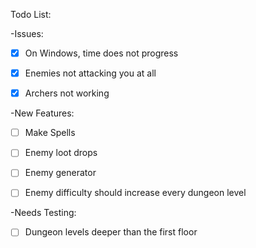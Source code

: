 Todo List:

-Issues:
- [x] On Windows, time does not progress
- [x] Enemies not attacking you at all
- [x] Archers not working


-New Features:
- [ ] Make Spells
- [ ] Enemy loot drops
- [ ] Enemy generator
- [ ] Enemy difficulty should increase every dungeon level


-Needs Testing:
- [ ] Dungeon levels deeper than the first floor

